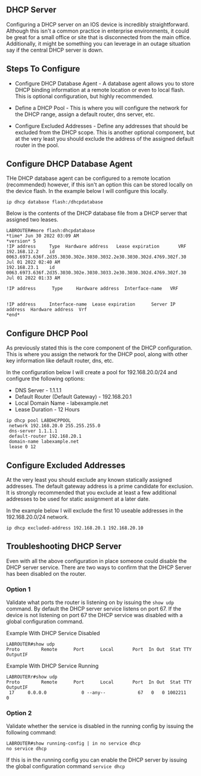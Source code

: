 ## DHCP Server

Configuring a DHCP server on an IOS device is incredibly straightforward. Although this isn't a common practice in enterprise environments, it could be great for a small office or site that is disconnected from the main office. Additionally, it might be something you can leverage in an outage situation say if the central DHCP server is down. 

## Steps To Configure 

* Configure DHCP Database Agent - A database agent allows you to store DHCP binding information at a remote location or even to local flash. This is optional configuration, but highly recommended. 

* Define a DHCP Pool - This is where you will configure the network for the DHCP range, assign a default router, dns server, etc. 

* Configure Excluded Addresses - Define any addresses that should be excluded from the DHCP scope. This is another optional component, but at the very least you should exclude the address of the assigned default router in the pool.

## Configure DHCP Database Agent

THe DHCP database agent can be configured to a remote location (recommended) however, if this isn't an option this can be stored locally on the device flash. In the example below I will configure this locally.

```
ip dhcp database flash:/dhcpdatabase
```

Below is the contents of the DHCP database file from a DHCP server that assigned two leases.

```
LABROUTER#more flash:dhcpdatabase
*time* Jun 30 2022 03:09 AM
*version* 5
!IP address     Type  Hardware address   Lease expiration       VRF
192.168.12.2    id    0063.6973.636f.2d35.3030.302e.3030.3032.2e30.3030.302d.4769.302f.30  Jul 01 2022 02:40 AM
192.168.23.1    id    0063.6973.636f.2d35.3030.302e.3030.3033.2e30.3030.302d.4769.302f.30  Jul 01 2022 01:33 AM

!IP address      Type     Hardware address  Interface-name   VRF


!IP address     Interface-name  Lease expiration      Server IP address  Hardware address  Vrf
*end*
```

## Configure DHCP Pool

As previously stated this is the core component of the DHCP configuration. This is where you assign the network for the DHCP pool, along with other key information like default router, dns, etc. 

In the configuration below I will create a pool for 192.168.20.0/24 and configure the following options:

* DNS Server - 1.1.1.1
* Default Router (Default Gateway) - 192.168.20.1
* Local Domain Name - labexample.net
* Lease Duration - 12 Hours

```
ip dhcp pool LABDHCPPOOL
 network 192.168.20.0 255.255.255.0
 dns-server 1.1.1.1
 default-router 192.168.20.1
 domain-name labexample.net
 lease 0 12
```

## Configure Excluded Addresses

At the very least you should exclude any known statically assigned addresses. The default gateway address is a prime candidate for exclusion. It is strongly recommended that you exclude at least a few additional addresses to be used for static assignment at a later date. 

In the example below I will exclude the first 10 useable addresses in the 192.168.20.0/24 network.

```
ip dhcp excluded-address 192.168.20.1 192.168.20.10
```

## Troubleshooting DHCP Server

Even with all the above configuration in place someone could disable the DHCP server service. There are two ways to confirm that the DHCP Server has been disabled on the router.

### Option 1

Validate what ports the router is listening on by issuing the `show udp` command. By default the DHCP server service listens on port 67. If the device is not listening on port 67 the DHCP service was disabled with a global configuration command. 

Example With DHCP Service Disabled
```
LABROUTER#show udp
Proto        Remote      Port      Local       Port  In Out  Stat TTY OutputIF

```

Example With DHCP Service Running
```
LABROUTERr#show udp
Proto        Remote      Port      Local       Port  In Out  Stat TTY OutputIF
 17     0.0.0.0             0 --any--            67   0   0 1002211   0
```

### Option 2

Validate whether the service is disabled in the running config by issuing the following command:

```
LABROUTER#show running-config | in no service dhcp
no service dhcp
```

If this is in the running config you can enable the DHCP server by issuing the global configuration command `service dhcp`
